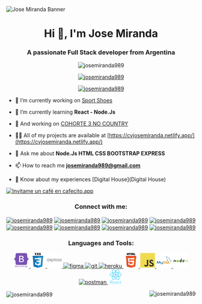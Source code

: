 ![Jose Miranda Banner](https://github.com/Josemiranda989/mi-curriculum-vitae/blob/main/images/BannerJos%C3%A9FullStack.png)

<h1 align="center">Hi 👋, I'm Jose Miranda</h1>
<h3 align="center">A passionate Full Stack developer from Argentina</h3>

<p align="center"> <img src="https://komarev.com/ghpvc/?username=josemiranda989&label=Profile%20views&color=0e75b6&style=flat" alt="josemiranda989" /> </p>

<p align="center"> <a href="https://github.com/ryo-ma/github-profile-trophy"><img src="https://github-profile-trophy.vercel.app/?username=josemiranda989" alt="josemiranda989" /></a> </p>

<p align="center"> <a href="https://twitter.com/josemiranda989" target="blank"><img src="https://img.shields.io/twitter/follow/josemiranda989?logo=twitter&style=for-the-badge" alt="josemiranda989" /></a> </p>

- 🔭 I’m currently working on [Sport Shoes](https://github.com/Josemiranda989/Grupo_1_SportShoes)

- 🌱 I’m currently learning **React - Node.Js**

- 👯 And working on [COHORTE 3 NO COUNTRY](http://nocountry.tech/)

- 👨‍💻 All of my projects are available at [https://cvjosemiranda.netlify.app/](https://cvjosemiranda.netlify.app/)

- 💬 Ask me about **Node.Js HTML CSS BOOTSTRAP EXPRESS**

- 📫 How to reach me **josemiranda989@gmail.com**

- 📄 Know about my experiences [Digital House](Digital House)

[![Invitame un café en cafecito.app](https://cdn.cafecito.app/imgs/buttons/button_4.svg)](https://cafecito.app/josemiranda989)

<h3 align="center">Connect with me:</h3>
<p align="center">
<a href="https://codepen.io/josemiranda989" target="blank"><img align="center" src="https://raw.githubusercontent.com/rahuldkjain/github-profile-readme-generator/master/src/images/icons/Social/codepen.svg" alt="josemiranda989" height="30" width="40" /></a>
<a href="https://twitter.com/josemiranda989" target="blank"><img align="center" src="https://raw.githubusercontent.com/rahuldkjain/github-profile-readme-generator/master/src/images/icons/Social/twitter.svg" alt="josemiranda989" height="30" width="40" /></a>
<a href="https://linkedin.com/in/josemiranda989" target="blank"><img align="center" src="https://raw.githubusercontent.com/rahuldkjain/github-profile-readme-generator/master/src/images/icons/Social/linked-in-alt.svg" alt="josemiranda989" height="30" width="40" /></a>
<a href="https://stackoverflow.com/users/josemiranda989" target="blank"><img align="center" src="https://raw.githubusercontent.com/rahuldkjain/github-profile-readme-generator/master/src/images/icons/Social/stack-overflow.svg" alt="josemiranda989" height="30" width="40" /></a>
<a href="https://fb.com/josemiranda989" target="blank"><img align="center" src="https://raw.githubusercontent.com/rahuldkjain/github-profile-readme-generator/master/src/images/icons/Social/facebook.svg" alt="josemiranda989" height="30" width="40" /></a>
<a href="https://instagram.com/josemiranda989" target="blank"><img align="center" src="https://raw.githubusercontent.com/rahuldkjain/github-profile-readme-generator/master/src/images/icons/Social/instagram.svg" alt="josemiranda989" height="30" width="40" /></a>
<a href="https://www.youtube.com/c/josemiranda989" target="blank"><img align="center" src="https://raw.githubusercontent.com/rahuldkjain/github-profile-readme-generator/master/src/images/icons/Social/youtube.svg" alt="josemiranda989" height="30" width="40" /></a>
<a href="https://www.hackerrank.com/josemiranda989" target="blank"><img align="center" src="https://raw.githubusercontent.com/rahuldkjain/github-profile-readme-generator/master/src/images/icons/Social/hackerrank.svg" alt="josemiranda989" height="30" width="40" /></a>
</p>

<h3 align="center">Languages and Tools:</h3>
<p align="center"> <a href="https://getbootstrap.com" target="_blank" rel="noreferrer"> <img src="https://raw.githubusercontent.com/devicons/devicon/master/icons/bootstrap/bootstrap-plain-wordmark.svg" alt="bootstrap" width="40" height="40"/> </a> <a href="https://www.w3schools.com/css/" target="_blank" rel="noreferrer"> <img src="https://raw.githubusercontent.com/devicons/devicon/master/icons/css3/css3-original-wordmark.svg" alt="css3" width="40" height="40"/> </a> <a href="https://expressjs.com" target="_blank" rel="noreferrer"> <img src="https://raw.githubusercontent.com/devicons/devicon/master/icons/express/express-original-wordmark.svg" alt="express" width="40" height="40"/> </a> <a href="https://www.figma.com/" target="_blank" rel="noreferrer"> <img src="https://www.vectorlogo.zone/logos/figma/figma-icon.svg" alt="figma" width="40" height="40"/> </a> <a href="https://git-scm.com/" target="_blank" rel="noreferrer"> <img src="https://www.vectorlogo.zone/logos/git-scm/git-scm-icon.svg" alt="git" width="40" height="40"/> </a> <a href="https://heroku.com" target="_blank" rel="noreferrer"> <img src="https://www.vectorlogo.zone/logos/heroku/heroku-icon.svg" alt="heroku" width="40" height="40"/> </a> <a href="https://www.w3.org/html/" target="_blank" rel="noreferrer"> <img src="https://raw.githubusercontent.com/devicons/devicon/master/icons/html5/html5-original-wordmark.svg" alt="html5" width="40" height="40"/> </a> <a href="https://developer.mozilla.org/en-US/docs/Web/JavaScript" target="_blank" rel="noreferrer"> <img src="https://raw.githubusercontent.com/devicons/devicon/master/icons/javascript/javascript-original.svg" alt="javascript" width="40" height="40"/> </a> <a href="https://www.mysql.com/" target="_blank" rel="noreferrer"> <img src="https://raw.githubusercontent.com/devicons/devicon/master/icons/mysql/mysql-original-wordmark.svg" alt="mysql" width="40" height="40"/> </a> <a href="https://nodejs.org" target="_blank" rel="noreferrer"> <img src="https://raw.githubusercontent.com/devicons/devicon/master/icons/nodejs/nodejs-original-wordmark.svg" alt="nodejs" width="40" height="40"/> </a> <a href="https://postman.com" target="_blank" rel="noreferrer"> <img src="https://www.vectorlogo.zone/logos/getpostman/getpostman-icon.svg" alt="postman" width="40" height="40"/> </a> <a href="https://reactjs.org/" target="_blank" rel="noreferrer"> <img src="https://raw.githubusercontent.com/devicons/devicon/master/icons/react/react-original-wordmark.svg" alt="react" width="40" height="40"/> </a> </p>


<p><img align="right" src="https://github-readme-stats.vercel.app/api/top-langs?username=josemiranda989&show_icons=true&locale=en&layout=compact" alt="josemiranda989" /></p>

<p><img align="center" src="https://github-readme-stats.vercel.app/api?username=josemiranda989&show_icons=true&locale=en" alt="josemiranda989" /></p>

